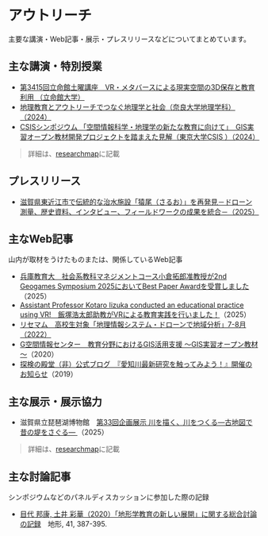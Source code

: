 # アウトリーチ
主要な講演・Web記事・展示・プレスリリースなどについてまとめています。

## 主な講演・特別授業
- [第3415回立命館土曜講座　VR・メタバースによる現実空間の3D保存と教育利用 （立命館大学）](https://www.ritsumei.ac.jp/doyo/essay/detail/?id=725)
- [地理教育とアウトリーチでつなぐ地理学と社会（奈良大学地理学科）（2024）](https://www.nara-u.ac.jp/faculty/geography/news/375.html)
- [CSISシンポジウム 「空間情報科学・地理学の新たな教育に向けて」　GIS実習オープン教材開発プロジェクトを踏まえた見解（東京大学CSIS ）（2024） ](https://www.csis.u-tokyo.ac.jp/research/csis2024br/)

> 詳細は、[researchmap](https://researchmap.jp/hyamauchi)に記載


## プレスリリース

- [滋賀県東近江市で伝統的な治水施設「猿尾（さるお）」を再発見－ドローン測量、歴史資料、インタビュー、フィールドワークの成果を統合－（2025）](https://www.hyogo-u.ac.jp/assets/files/2025/06/20250606_pressrelease.pdf)

## 主なWeb記事
山内が取材をうけたものまたは、関係しているWeb記事

- [兵庫教育大　社会系教科マネジメントコース小倉拓郎准教授が2nd Geogames Symposium 2025においてBest Paper Awardを受賞しました](https://www.hyogo-u.ac.jp/topics/5301486.php)（2025）
- [Assistant Professor Kotaro Iizuka conducted an educational practice using VR!　飯塚浩太郎助教がVRによる教育実践を行いました！](https://www.csis.u-tokyo.ac.jp/news/ap_iizuka_vr_lecture_202502/)（2025）
- [リセマム　高校生対象「地理情報システム・ドローンで地域分析」7-8月（2022）](https://resemom.jp/article/2022/06/15/67448.html)
- [G空間情報センター　教育分野におけるGIS活用支援 ～GIS実習オープン教材～](https://front.geospatial.jp/showcase/education/)（2020）
- [探検の殿堂（非）公式ブログ　『愛知川最新研究を触ってみよう！』開催のお知らせ](https://tanken.shiga-saku.net/search.php?blog_id=tanken&search=3D%E3%83%97%E3%83%AA%E3%83%B3%E3%83%88&p=3)（2019）

## 主な展示・展示協力

- 滋賀県立琵琶湖博物館　[第33回企画展示 川を描く、川をつくる―古地図で昔の堤をさぐる― ](https://www.biwahaku.jp/event/2025/07/33.html) （2025）

> 詳細は、[researchmap](https://researchmap.jp/hyamauchi)に記載

## 主な討論記事
シンポジウムなどのパネルディスカッションに参加した際の記録

- [目代 邦康, 土井 彩華（2020）「地形学教育の新しい展開」に関する総合討論の記録](https://www.jstage.jst.go.jp/article/tjgu/41/4/41_387/_article/-char/ja)　地形, 41, 387-395.